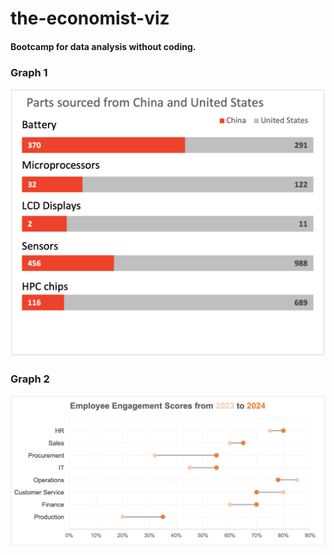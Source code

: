 # the-economist-viz

#### Bootcamp for data analysis without coding.

### Graph 1
![graph1](https://github.com/stoiadj/the-economist-viz/blob/main/bootcamp1.png)

### Graph 2
![graph2](https://github.com/stoiadj/the-economist-viz/blob/main/bootcamp2.png)
